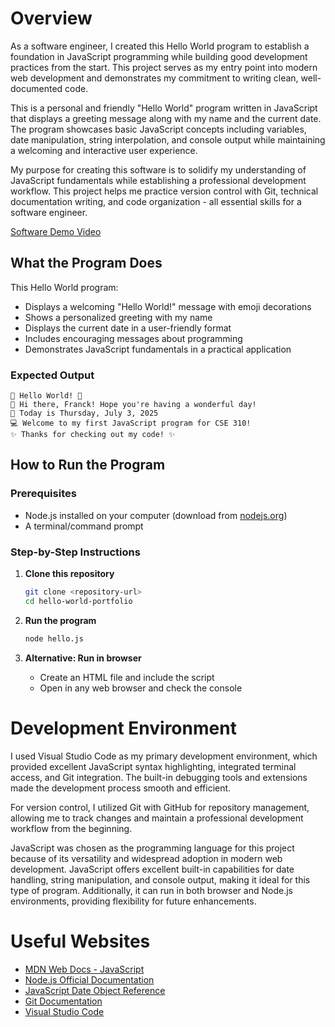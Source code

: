 # Overview

As a software engineer, I created this Hello World program to establish a foundation in JavaScript programming while building good development practices from the start. This project serves as my entry point into modern web development and demonstrates my commitment to writing clean, well-documented code.

This is a personal and friendly "Hello World" program written in JavaScript that displays a greeting message along with my name and the current date. The program showcases basic JavaScript concepts including variables, date manipulation, string interpolation, and console output while maintaining a welcoming and interactive user experience.

My purpose for creating this software is to solidify my understanding of JavaScript fundamentals while establishing a professional development workflow. This project helps me practice version control with Git, technical documentation writing, and code organization - all essential skills for a software engineer.

[Software Demo Video](https://youtu.be/FPMC5kJ3VaQ)

## What the Program Does

This Hello World program:
- Displays a welcoming "Hello World!" message with emoji decorations
- Shows a personalized greeting with my name
- Displays the current date in a user-friendly format
- Includes encouraging messages about programming
- Demonstrates JavaScript fundamentals in a practical application

### Expected Output
```
🌟 Hello World! 🌟
👋 Hi there, Franck! Hope you're having a wonderful day!
📅 Today is Thursday, July 3, 2025
💻 Welcome to my first JavaScript program for CSE 310!
✨ Thanks for checking out my code! ✨
```

## How to Run the Program

### Prerequisites
- Node.js installed on your computer (download from [nodejs.org](https://nodejs.org/))
- A terminal/command prompt

### Step-by-Step Instructions

1. **Clone this repository**
   ```bash
   git clone <repository-url>
   cd hello-world-portfolio
   ```

2. **Run the program**
   ```bash
   node hello.js
   ```

3. **Alternative: Run in browser**
   - Create an HTML file and include the script
   - Open in any web browser and check the console

# Development Environment

I used Visual Studio Code as my primary development environment, which provided excellent JavaScript syntax highlighting, integrated terminal access, and Git integration. The built-in debugging tools and extensions made the development process smooth and efficient.

For version control, I utilized Git with GitHub for repository management, allowing me to track changes and maintain a professional development workflow from the beginning.

JavaScript was chosen as the programming language for this project because of its versatility and widespread adoption in modern web development. JavaScript offers excellent built-in capabilities for date handling, string manipulation, and console output, making it ideal for this type of program. Additionally, it can run in both browser and Node.js environments, providing flexibility for future enhancements.

# Useful Websites

* [MDN Web Docs - JavaScript](https://developer.mozilla.org/en-US/docs/Web/JavaScript)
* [Node.js Official Documentation](https://nodejs.org/en/docs/)
* [JavaScript Date Object Reference](https://developer.mozilla.org/en-US/docs/Web/JavaScript/Reference/Global_Objects/Date)
* [Git Documentation](https://git-scm.com/doc)
* [Visual Studio Code](https://code.visualstudio.com/docs)